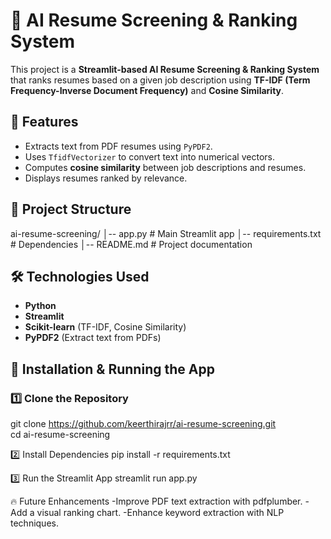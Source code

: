 # 📄 AI Resume Screening & Ranking System  

This project is a **Streamlit-based AI Resume Screening & Ranking System** that ranks resumes based on a given job description using **TF-IDF (Term Frequency-Inverse Document Frequency)** and **Cosine Similarity**.  

## 🚀 Features  
- Extracts text from PDF resumes using `PyPDF2`.  
- Uses `TfidfVectorizer` to convert text into numerical vectors.  
- Computes **cosine similarity** between job descriptions and resumes.  
- Displays resumes ranked by relevance.  

## 📂 Project Structure  
ai-resume-screening/ │-- app.py # Main Streamlit app
│-- requirements.txt # Dependencies
│-- README.md # Project documentation


## 🛠 Technologies Used  
- **Python**  
- **Streamlit**  
- **Scikit-learn** (TF-IDF, Cosine Similarity)  
- **PyPDF2** (Extract text from PDFs)  

## 🚀 Installation & Running the App  

### **1️⃣ Clone the Repository**  

git clone https://github.com/keerthirajrr/ai-resume-screening.git  
cd ai-resume-screening

2️⃣ Install Dependencies
pip install -r requirements.txt  

3️⃣ Run the Streamlit App
streamlit run app.py

🔥 Future Enhancements
-Improve PDF text extraction with pdfplumber.
-Add a visual ranking chart.
-Enhance keyword extraction with NLP techniques.
